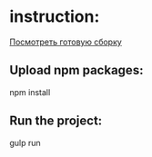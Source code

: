 ﻿# instruction:
[Посмотреть готовую сборку](https://mentar123.github.io/Odo-build/)
## Upload npm packages:

npm install

## Run the project:

gulp run




